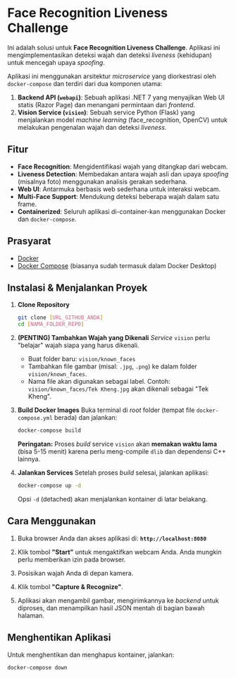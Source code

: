 # Face Recognition Liveness Challenge

Ini adalah solusi untuk **Face Recognition Liveness Challenge**. Aplikasi ini mengimplementasikan deteksi wajah dan deteksi *liveness* (kehidupan) untuk mencegah upaya *spoofing*.

Aplikasi ini menggunakan arsitektur *microservice* yang diorkestrasi oleh `docker-compose` dan terdiri dari dua komponen utama:

1.  **Backend API (`webapi`)**: Sebuah aplikasi .NET 7 yang menyajikan Web UI statis (Razor Page) dan menangani permintaan dari *frontend*.
2.  **Vision Service (`vision`)**: Sebuah service Python (Flask) yang menjalankan model *machine learning* (face_recognition, OpenCV) untuk melakukan pengenalan wajah dan deteksi *liveness*.

## Fitur

* **Face Recognition**: Mengidentifikasi wajah yang ditangkap dari webcam.
* **Liveness Detection**: Membedakan antara wajah asli dan upaya *spoofing* (misalnya foto) menggunakan analisis gerakan sederhana.
* **Web UI**: Antarmuka berbasis web sederhana untuk interaksi webcam.
* **Multi-Face Support**: Mendukung deteksi beberapa wajah dalam satu frame.
* **Containerized**: Seluruh aplikasi di-container-kan menggunakan Docker dan `docker-compose`.

## Prasyarat

* [Docker](https://www.docker.com/get-started)
* [Docker Compose](https://docs.docker.com/compose/install/) (biasanya sudah termasuk dalam Docker Desktop)

## Instalasi & Menjalankan Proyek

1.  **Clone Repository**
    ```bash
    git clone [URL_GITHUB_ANDA]
    cd [NAMA_FOLDER_REPO]
    ```

2.  **(PENTING) Tambahkan Wajah yang Dikenali**
    *Service* `vision` perlu "belajar" wajah siapa yang harus dikenali.
    * Buat folder baru: `vision/known_faces`
    * Tambahkan file gambar (misal: `.jpg`, `.png`) ke dalam folder `vision/known_faces`.
    * Nama file akan digunakan sebagai label. Contoh: `vision/known_faces/Tek Kheng.jpg` akan dikenali sebagai "Tek Kheng".

3.  **Build Docker Images**
    Buka terminal di *root* folder (tempat file `docker-compose.yml` berada) dan jalankan:
    ```bash
    docker-compose build
    ```
    **Peringatan:** Proses *build* service `vision` akan **memakan waktu lama** (bisa 5-15 menit) karena perlu meng-compile `dlib` dan dependensi C++ lainnya.

4.  **Jalankan Services**
    Setelah proses *build* selesai, jalankan aplikasi:
    ```bash
    docker-compose up -d
    ```
    Opsi `-d` (detached) akan menjalankan kontainer di latar belakang.

## Cara Menggunakan

1.  Buka browser Anda dan akses aplikasi di:
    **`http://localhost:8080`**

2.  Klik tombol **"Start"** untuk mengaktifkan webcam Anda. Anda mungkin perlu memberikan izin pada browser.

3.  Posisikan wajah Anda di depan kamera.

4.  Klik tombol **"Capture & Recognize"**.

5.  Aplikasi akan mengambil gambar, mengirimkannya ke *backend* untuk diproses, dan menampilkan hasil JSON mentah di bagian bawah halaman.

## Menghentikan Aplikasi

Untuk menghentikan dan menghapus kontainer, jalankan:

```bash
docker-compose down